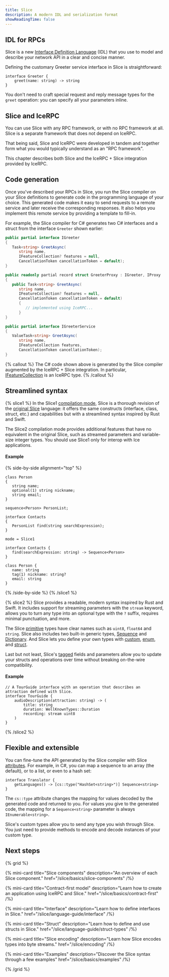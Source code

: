 ```yaml
---
title: Slice
description: A modern IDL and serialization format
showReadingTime: false
---
```


## IDL for RPCs

Slice is a new [Interface Definition Language][IDL] (IDL) that you use to model and describe your network API in a clear
and concise manner.

Defining the customary Greeter service interface in Slice is straightforward:

```slice
interface Greeter {
    greet(name: string) -> string
}
```

You don't need to craft special request and reply message types for the `greet` operation: you can specify all your
parameters inline.

## Slice and IceRPC

You can use Slice with any RPC framework, or with no RPC framework at all. Slice is a separate framework that does not
depend on IceRPC.

That being said, Slice and IceRPC were developed in tandem and together form what you would typically understand as an
"RPC framework".

This chapter describes both Slice and the IceRPC + Slice integration provided by IceRPC.

## Code generation

Once you've described your RPCs in Slice, you run the Slice compiler on your Slice definitions to generate code in the
programming language of your choice. This generated code makes it easy to send requests to a remote service and later
receive the corresponding responses. It also helps you implement this remote service by providing a template to
fill-in.

For example, the Slice compiler for C# generates two C# interfaces and a struct from the interface `Greeter` shown
earlier:

```csharp {% title="C# generated code - client-side" %}
public partial interface IGreeter
{
   Task<string> GreetAsync(
      string name,
      IFeatureCollection? features = null,
      CancellationToken cancellationToken = default);
}

public readonly partial record struct GreeterProxy : IGreeter, IProxy
{
   public Task<string> GreetAsync(
      string name,
      IFeatureCollection? features = null,
      CancellationToken cancellationToken = default)
      {
         // implemented using IceRPC...
      }
}
```

```csharp {% title="C# generated code - server-side" %}
public partial interface IGreeterService
{
   ValueTask<string> GreetAsync(
      string name,
      IFeatureCollection features,
      CancellationToken cancellationToken);
}
```

{% callout %}
The C# code shown above is generated by the Slice compiler augmented by the IceRPC + Slice integration. In particular,
[IFeatureCollection] is an IceRPC type.
{% /callout %}

## Streamlined syntax

{% slice1 %}
In the Slice1 [compilation mode], Slice is a thorough revision of the [original Slice] language: it offers the same
constructs (interface, class, struct, etc.) and capabilities but with a streamlined syntax inspired by Rust and Swift.

The Slice2 compilation mode provides additional features that have no equivalent in the original Slice, such as streamed
parameters and variable-size integer types. You should use Slice1 only for interop with Ice applications.

#### Example

{% side-by-side alignment="top" %}

```ice {% title="Slice definitions (original Ice syntax)" %}
class Person
{
   string name;
   optional(1) string nickname;
   string email;
}

sequence<Person> PersonList;

interface Contacts
{
   PersonList find(string searchExpression);
}
```

```slice {% title="Slice definitions (new syntax)" %}
mode = Slice1

interface Contacts {
   find(searchExpression: string) -> Sequence<Person>
}

class Person {
   name: string
   tag(1) nickname: string?
   email: string
}
```
{% /side-by-side %}
{% /slice1 %}

{% slice2 %}
Slice provides a readable, modern syntax inspired by Rust and Swift. It includes support for streaming parameters with
the `stream` keyword, allows you to turn any type into an optional type with the `?` suffix, requires minimal
punctuation, and more.

The Slice [primitive] types have clear names such as `uint8`, `float64` and `string`. Slice also includes two built-in
generic types, [Sequence] and [Dictionary]. And Slice lets you define your own types with [custom], [enum], and [struct].

Last but not least, Slice's [tagged] fields and parameters allow you to update your structs and operations over time
without breaking on-the-wire compatibility.

#### Example

```slice
// A TourGuide interface with an operation that describes an attraction defined with Slice.
interface TourGuide {
    audioDescription(attraction: string) -> (
        title: string
        duration: WellKnownTypes::Duration
        recording: stream uint8
    )
}
```
{% /slice2 %}

## Flexible and extensible

You can fine-tune the API generated by the Slice compiler with Slice [attributes]. For example, in C#, you can map a
sequence to an array (the default), or to a list, or even to a hash set:

```slice
interface Translator {
    getLanguages() -> [cs::type("HashSet<string>")] Sequence<string>
}
```

The `cs::type` attribute changes the mapping for values decoded by the generated code and returned to you. For values
you give to the generated code, the mapping for a `Sequence<string>` parameter is always `IEnumerable<string>`.

Slice's custom types allow you to send any type you wish through Slice. You just need to provide methods to encode and
decode instances of your custom type.

## Next steps

{% grid %}

{% mini-card
   title="Slice components"
   description="An overview of each Slice component."
   href="/slice/basics/slice-components" /%}

{% mini-card
   title="Contract-first model"
   description="Learn how to create an application using IceRPC and Slice."
   href="/slice/basics/contract-first" /%}

{% mini-card
   title="Interface"
   description="Learn how to define interfaces in Slice."
   href="/slice/language-guide/interface" /%}

{% mini-card
   title="Struct"
   description="Learn how to define and use structs in Slice."
   href="/slice/language-guide/struct-types" /%}

{% mini-card
   title="Slice encoding"
   description="Learn how Slice encodes types into byte streams."
   href="/slice/encoding" /%}

{% mini-card
   title="Examples"
   description="Discover the Slice syntax through a few examples"
   href="/slice/basics/examples" /%}

{% /grid %}

[attributes]: /slice/language-guide/attributes
[compilation mode]: /slice/language-guide/compilation-mode
[custom]: /slice/language-guide/custom-types
[Dictionary]: /slice/language-guide/dictionary-types
[enum]: /slice/language-guide/enum-types
[IDL]: https://en.wikipedia.org/wiki/Interface_description_language
[IFeatureCollection]: csharp:IceRpc.Features.IFeatureCollection
[original Slice]: https://doc.zeroc.com/ice/3.7/the-slice-language
[primitive]: /slice/language-guide/primitive-types
[Sequence]: /slice/language-guide/sequence-types
[struct]: /slice/language-guide/struct-types
[tagged]: /slice/language-guide/fields#tagged-fields
